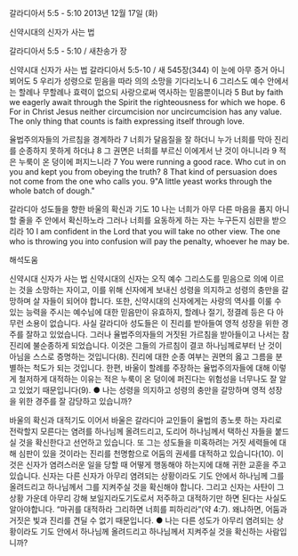 갈라디아서 5:5 - 5:10 
2013년 12월 17일 (화)

신약시대의 신자가 사는 법



갈라디아서 5:5 - 5:10 / 새찬송가  장


신약시대 신자가 사는 법
갈라디아서 5:5-10 / 새 545장(344) 이 눈에 아무 증거 아니 뵈어도
5 우리가 성령으로 믿음을 따라 의의 소망을 기다리노니 6 그리스도 예수 안에서는 할례나 무할례나 효력이 없으되 사랑으로써 역사하는 믿음뿐이니라
5 But by faith we eagerly await through the Spirit the righteousness for which we hope. 6 For in Christ Jesus neither circumcision nor uncircumcision has any value. The only thing that counts is faith expressing itself through love.

율법주의자들의 가르침을 경계하라
7 너희가 달음질을 잘 하더니 누가 너희를 막아 진리를 순종하지 못하게 하더냐 8 그 권면은 너희를 부르신 이에게서 난 것이 아니니라 9 적은 누룩이 온 덩이에 퍼지느니라
7 You were running a good race. Who cut in on you and kept you from obeying the truth? 8 That kind of persuasion does not come from the one who calls you. 9"A little yeast works through the whole batch of dough."

갈라디아 성도들을 향한 바울의 확신과 기도
10 나는 너희가 아무 다른 마음을 품지 아니할 줄을 주 안에서 확신하노라 그러나 너희를 요동하게 하는 자는 누구든지 심판을 받으리라
10 I am confident in the Lord that you will take no other view. The one who is throwing you into confusion will pay the penalty, whoever he may be.

해석도움





신약시대 신자가 사는 법
신약시대의 신자는 오직 예수 그리스도를 믿음으로 의에 이르는 것을 소망하는 자이고, 이를 위해 신자에게 보내신 성령을 의지하고 성령의 충만을 갈망하며 살 자들이 되어야 합니다. 또한, 신약시대의 신자에게는 사랑의 역사를 이룰 수 있는 능력을 주시는 예수님에 대한 믿음만이 유효하지, 할례나 절기, 정결례 등은 다 아무런 소용이 없습니다. 사실 갈라디아 성도들은 이 진리를 받아들여 영적 성장을 위한 경주를 잘하고 있었습니다. 그러나 율법주의자들의 거짓된 가르침을 받아들이고 나서는 참진리에 불순종하게 되었습니다. 이것은 그들의 가르침이 결코 하나님께로부터 난 것이 아님을 스스로 증명하는 것입니다(8). 진리에 대한 순종 여부는 권면의 옳고 그름을 분별하는 척도가 되는 것입니다. 한편, 바울이 할례를 주장하는 율법주의자들에 대해 이렇게 철저하게 대적하는 이유는 적은 누룩이 온 덩이에 퍼진다는 위험성을 너무나도 잘 알고 있었기 때문입니다(9).
● 나는 성령을 의지하고 성령의 충만을 갈망하며 영적 성장을 위한 경주를 잘 감당하고 있습니까?

바울의 확신과 대적기도
이어서 바울은 갈라디아 교인들이 율법의 종노릇 하는 자리로 전락할지 모른다는 염려를 하나님께 올려드리고, 도리어 하나님께서 택하신 자들을 붙드실 것을 확신한다고 선언하고 있습니다. 또 그는 성도들을 미혹하려는 거짓 세력들에 대해 심판이 있을 것이라는 진리를 천명함으로 어둠의 권세를 대적하고 있습니다(10). 이것은 신자가 염려스러운 일을 당할 때 어떻게 행동해야 하는지에 대해 귀한 교훈을 주고 있습니다. 신자는 다른 신자가 아무리 염려되는 상황이라도 기도 안에서 하나님께 그를 올려드리고 하나님께서 그를 지켜주실 것을 확신해야 합니다. 그리고 신자는 사탄이 그 상황 가운데 아무리 강해 보일지라도기도로서 저주하고 대적하기만 하면 된다는 사실도 알아야합니다. “마귀를 대적하라 그리하면 너희를 피하리라”(약 4:7). 왜냐하면, 어둠과 거짓은 빛과 진리를 견딜 수 없기 때문입니다.
● 나는 다른 성도가 아무리 염려되는 상황이라도 기도 안에서 하나님께 올려드리고 하나님께서 지켜주실 것을 확신하는 사람입니까?